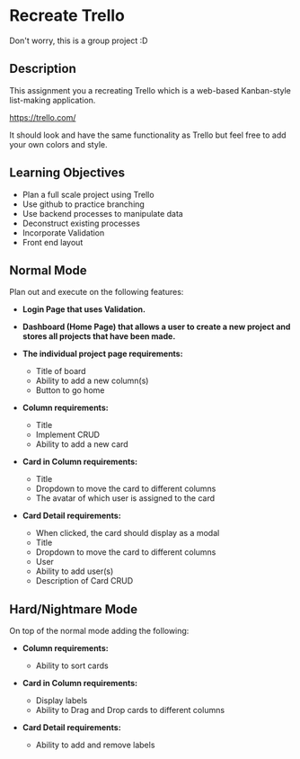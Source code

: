 # Recreate Trello
Don't worry, this is a group project :D

## Description
This assignment you a recreating Trello which is a web-based Kanban-style list-making application.

https://trello.com/

It should look and have the same functionality as Trello but feel free to add your own colors and style.

## Learning Objectives

* Plan a full scale project using Trello
* Use github to practice branching
* Use backend processes to manipulate data
* Deconstruct existing processes
* Incorporate Validation
* Front end layout 

## Normal Mode
Plan out and execute on the following features:

* **Login Page that uses Validation.**

* **Dashboard (Home Page) that allows a user to create a new project and stores all projects that have been made.**

* **The individual project page requirements:**
    * Title of board
    * Ability to add a new column(s)
    * Button to go home

* **Column requirements:**
    * Title
    * Implement CRUD
    * Ability to add a new card

* **Card in Column requirements:**
    * Title
    * Dropdown to move the card to different columns
    * The avatar of which user is assigned to the card

* **Card Detail requirements:**
    * When clicked, the card should display as a modal
    * Title
    * Dropdown to move the card to different columns
    * User
    * Ability to add user(s)
    * Description of Card CRUD
    

## Hard/Nightmare Mode

On top of the normal mode adding the following: 

* **Column requirements:**
    * Ability to sort cards

* **Card in Column requirements:**
    * Display labels
    * Ability to Drag and Drop cards to different columns

* **Card Detail requirements:**
    * Ability to add and remove labels
